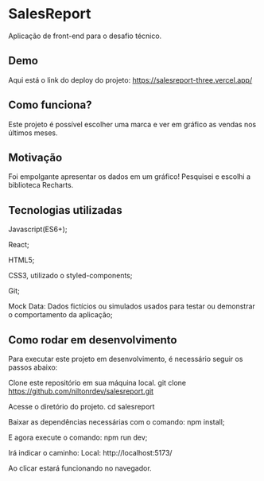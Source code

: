 # SalesReport
Aplicação de front-end para o desafio técnico.

## Demo
Aqui está o link do deploy do projeto: https://salesreport-three.vercel.app/

## Como funciona?
Este projeto é possível escolher uma marca e ver em gráfico as vendas nos últimos meses.

## Motivação
Foi empolgante apresentar os dados em um gráfico! Pesquisei e escolhi a biblioteca Recharts.

## Tecnologias utilizadas
Javascript(ES6+);

React;

HTML5;

CSS3, utilizado o styled-components;

Git;

Mock Data: Dados fictícios ou simulados usados para testar ou demonstrar o comportamento da aplicação;




## Como rodar em desenvolvimento
Para executar este projeto em desenvolvimento, é necessário seguir os passos abaixo:

Clone este repositório em sua máquina local. git clone https://github.com/niltonrdev/salesreport.git

Acesse o diretório do projeto. cd salesreport

Baixar as dependências necessárias com o comando: npm install;

E agora execute o comando: npm run dev;

Irá indicar o caminho: Local:   http://localhost:5173/

Ao clicar estará funcionando no navegador.